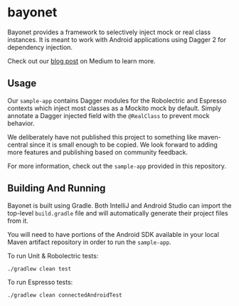 # bayonet
Bayonet provides a framework to selectively inject mock or real class instances. It is meant to work with Android applications using Dagger 2 for dependency injection.

Check out our [blog post](https://medium.com/yodle-tech-blog/android-testing-with-dagger-and-mockito-3a6e93e7c3cd#.2b7swsq02) on Medium to learn more.

## Usage
Our `sample-app` contains Dagger modules for the Robolectric and Espresso contexts which inject most classes as a Mockito mock by default. Simply annotate a Dagger injected field with the `@RealClass` to prevent mock behavior.

We deliberately have not published this project to something like maven-central since it is small enough to be copied. We look forward to adding more features and publishing based on community feedback.

For more information, check out the `sample-app` provided in this repository.

## Building And Running

Bayonet is built using Gradle. Both IntelliJ and Android Studio can import the top-level `build.gradle` file and will automatically generate their project files from it.

You will need to have portions of the Android SDK available in your local Maven artifact repository in order to run the `sample-app`.

To run Unit & Robolectric tests:

    ./gradlew clean test

To run Espresso tests:

    ./gradlew clean connectedAndroidTest
